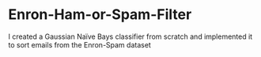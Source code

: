 # Enron-Ham-or-Spam-Filter
I created a Gaussian Naïve Bays classifier from scratch and implemented it to sort emails from the Enron-Spam dataset
